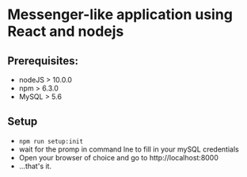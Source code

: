 # Messenger-like application using React and nodejs

## Prerequisites:

-   nodeJS > 10.0.0
-   npm > 6.3.0
-   MySQL > 5.6

## Setup

-   `npm run setup:init`
-   wait for the promp in command lne to fill in your mySQL credentials
-   Open your browser of choice and go to http://localhost:8000
-   ...that's it.
